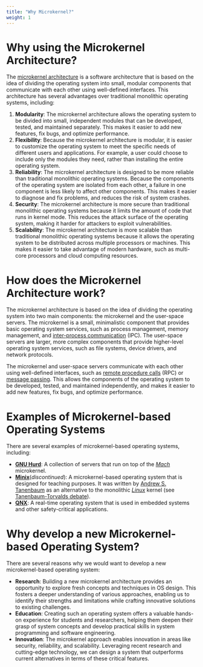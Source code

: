 ```yaml
---
title: "Why Microkernel?"
weight: 1
---
```


# Why using the Microkernel Architecture?

The [microkernel architecture](https://en.wikipedia.org/wiki/Microkernel) is a software architecture that is based on the idea of dividing the operating system into small, modular components that communicate with each other using well-defined interfaces. This architecture has several advantages over traditional monolithic operating systems, including:

1. **Modularity**: The microkernel architecture allows the operating system to be divided into small, independent modules that can be developed, tested, and maintained separately. This makes it easier to add new features, fix bugs, and optimize performance.
2. **Flexibility**: Because the microkernel architecture is modular, it is easier to customize the operating system to meet the specific needs of different users and applications. For example, a user could choose to include only the modules they need, rather than installing the entire operating system.
3. **Reliability**: The microkernel architecture is designed to be more reliable than traditional monolithic operating systems. Because the components of the operating system are isolated from each other, a failure in one component is less likely to affect other components. This makes it easier to diagnose and fix problems, and reduces the risk of system crashes.
4. **Security**: The microkernel architecture is more secure than traditional monolithic operating systems because it limits the amount of code that runs in kernel mode. This reduces the attack surface of the operating system, making it harder for attackers to exploit vulnerabilities.
5. **Scalability**: The microkernel architecture is more scalable than traditional monolithic operating systems because it allows the operating system to be distributed across multiple processors or machines. This makes it easier to take advantage of modern hardware, such as multi-core processors and cloud computing resources.

# How does the Microkernel Architecture work?

The microkernel architecture is based on the idea of dividing the operating system into two main components: the microkernel and the user-space servers. The microkernel is a small, minimalistic component that provides basic operating system services, such as process management, memory management, and [inter-process communication](https://en.wikipedia.org/wiki/Inter-process_communication) (IPC). The user-space servers are larger, more complex components that provide higher-level operating system services, such as file systems, device drivers, and network protocols.

The microkernel and user-space servers communicate with each other using well-defined interfaces, such as [remote procedure calls](https://en.wikipedia.org/wiki/Remote_procedure_call) (RPC) or [message passing](https://en.wikipedia.org/wiki/Message_passing). This allows the components of the operating system to be developed, tested, and maintained independently, and makes it easier to add new features, fix bugs, and optimize performance.

# Examples of Microkernel-based Operating Systems

There are several examples of microkernel-based operating systems, including:

- [**GNU Hurd**](https://www.gnu.org/software/hurd/): A collection of servers that run on top of the [*Mach*](https://en.wikipedia.org/wiki/Mach_(kernel)) microkernel.
- [**Minix**](https://www.minix3.org/)(*discontinued*): A microkernel-based operating system that is designed for teaching purposes. It was written by [Andrew S. Tanenbaum](https://en.wikipedia.org/wiki/Andrew_S._Tanenbaum) as an alternative to the monolithic [*Linux*](https://www.linux.org/) kernel (see [Tanenbaum-Torvalds debate](https://en.wikipedia.org/wiki/Tanenbaum%E2%80%93Torvalds_debate)).
- [**QNX**](https://www.qnx.com/): A real-time operating system that is used in embedded systems and other safety-critical applications.

# Why develop a new Microkernel-based Operating System?

There are several reasons why we would want to develop a new microkernel-based operating system:

- **Research**: Building a new microkernel architecture provides an opportunity to explore fresh concepts and techniques in OS design. This fosters a deeper understanding of various approaches, enabling us to identify their strengths and limitations while crafting innovative solutions to existing challenges.
- **Education**: Creating such an operating system offers a valuable hands-on experience for students and researchers, helping them deepen their grasp of system concepts and develop practical skills in system programming and software engineering.
- **Innovation**: The microkernel approach enables innovation in areas like security, reliability, and scalability. Leveraging recent research and cutting-edge technology, we can design a system that outperforms current alternatives in terms of these critical features.
